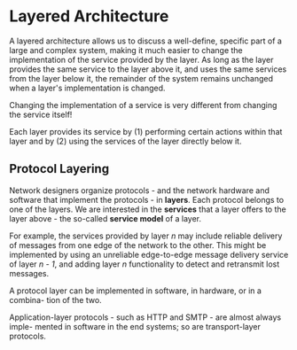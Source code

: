 <h1>Layered Architecture</h1>

A layered architecture allows us to discuss a well-define, specific part of a 
large and complex system, making it much easier to change the implementation 
of the service provided by the layer. As long as the layer provides the same 
service to the layer above it, and uses the same services from the layer below
it, the remainder of the system remains unchanged when a layer's implementation
is changed. 

Changing the implementation of a service is very different from changing the 
service itself!

Each layer provides its service by (1) performing certain actions within that 
layer and by (2) using the services of the layer directly below it. 

<h2>Protocol Layering</h2>

Network designers organize protocols - and the network hardware and software 
that implement the protocols - in **layers**. Each protocol belongs to one of 
the layers. We are interested in the **services** that a layer offers to the 
layer above - the so-called **service model** of a layer. 

For example, the services provided by layer *n* may include reliable delivery 
of messages from one edge of the network to the other. This might be implemented
by using an unreliable edge-to-edge message delivery service of layer *n - 1*, 
and adding layer *n* functionality to detect and retransmit lost messages. 

A protocol layer can be implemented in software, in hardware, or in a combina-
tion of the two. 

Application-layer protocols - such as HTTP and SMTP - are almost always imple-
mented in software in the end systems; so are transport-layer protocols. 

